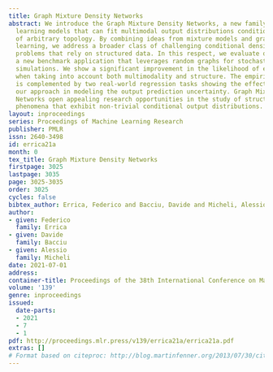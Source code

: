 ```yaml
---
title: Graph Mixture Density Networks
abstract: We introduce the Graph Mixture Density Networks, a new family of machine
  learning models that can fit multimodal output distributions conditioned on graphs
  of arbitrary topology. By combining ideas from mixture models and graph representation
  learning, we address a broader class of challenging conditional density estimation
  problems that rely on structured data. In this respect, we evaluate our method on
  a new benchmark application that leverages random graphs for stochastic epidemic
  simulations. We show a significant improvement in the likelihood of epidemic outcomes
  when taking into account both multimodality and structure. The empirical analysis
  is complemented by two real-world regression tasks showing the effectiveness of
  our approach in modeling the output prediction uncertainty. Graph Mixture Density
  Networks open appealing research opportunities in the study of structure-dependent
  phenomena that exhibit non-trivial conditional output distributions.
layout: inproceedings
series: Proceedings of Machine Learning Research
publisher: PMLR
issn: 2640-3498
id: errica21a
month: 0
tex_title: Graph Mixture Density Networks
firstpage: 3025
lastpage: 3035
page: 3025-3035
order: 3025
cycles: false
bibtex_author: Errica, Federico and Bacciu, Davide and Micheli, Alessio
author:
- given: Federico
  family: Errica
- given: Davide
  family: Bacciu
- given: Alessio
  family: Micheli
date: 2021-07-01
address:
container-title: Proceedings of the 38th International Conference on Machine Learning
volume: '139'
genre: inproceedings
issued:
  date-parts:
  - 2021
  - 7
  - 1
pdf: http://proceedings.mlr.press/v139/errica21a/errica21a.pdf
extras: []
# Format based on citeproc: http://blog.martinfenner.org/2013/07/30/citeproc-yaml-for-bibliographies/
---
```

